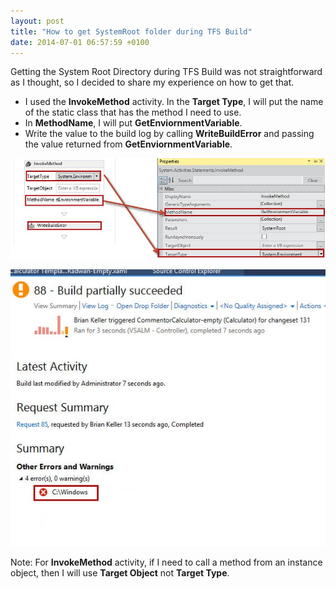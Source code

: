 ```yaml
---
layout: post
title: "How to get SystemRoot folder during TFS Build"
date: 2014-07-01 06:57:59 +0100
---
```


Getting the System Root Directory during TFS Build was not straightforward as I thought, so I decided to share my experience on how to get that.

- I used the **InvokeMethod** activity. In the **Target Type**, I will put the name of the static class that has the method I need to use.
- In **MethodName**, I will put **GetEnviornmentVariable**.
- Write the value to the build log by calling **WriteBuildError** and passing the value returned from **GetEnviornmentVariable**.

![6-25-2014 12-53-38 PM](/assets/img/2014/06/6-25-2014-12-53-38-pm.jpg)

![6-25-2014 12-58-59 PM](/assets/img/2014/06/6-25-2014-12-58-59-pm.jpg)

Note: For **InvokeMethod** activity, if I need to call a method from an instance object, then I will use **Target Object** not **Target Type**.

